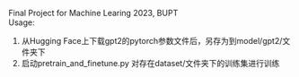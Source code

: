 Final Project for Machine Learing 2023, BUPT  
Usage:
1. 从Hugging Face上下载gpt2的pytorch参数文件后，另存为到model/gpt2/文件夹下
2. 启动pretrain_and_finetune.py 对存在dataset/文件夹下的训练集进行训练
